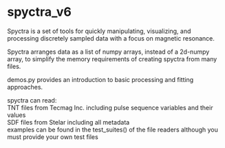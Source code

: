 # spyctra_v6

Spyctra is a set of tools for quickly manipulating, visualizing, and processing discretely sampled data with a focus on magnetic resonance.

Spyctra arranges data as a list of numpy arrays, instead of a 2d-numpy array, to simplify the memory requirements of creating spyctra from many files.

demos.py provides an introduction to basic processing and fitting approaches.

spyctra can read:\
TNT files from Tecmag Inc. including pulse sequence variables and their values\
SDF files from Stelar including all metadata\
examples can be found in the test_suites() of the file readers although you must provide your own test files

